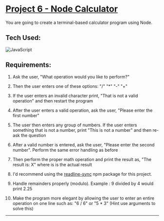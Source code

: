 # [Project 6 - Node Calculator](https://github.com/mikesz88/nodeCalcFinal)

You are going to create a terminal-based calculator program using Node.

## Tech Used:
![JavaScript](https://camo.githubusercontent.com/93c855ae825c1757f3426f05a05f4949d3b786c5b22d0edb53143a9e8f8499f6/68747470733a2f2f696d672e736869656c64732e696f2f62616467652f4a6176615363726970742d3332333333303f7374796c653d666f722d7468652d6261646765266c6f676f3d6a617661736372697074266c6f676f436f6c6f723d463744463145)

## Requirements: 
1. Ask the user, "What operation would you like to perform?"

2. Then the user enters one of these options: "/" "*" "-" "+"

3. If the user enters an invalid character print, "That is not a valid operation" and then restart the program

4. After the user enters a valid operation, ask the user, "Please enter the first number"

5. The user then enters any group of numbers. If the user enters something that is not a number, print "This is not a number" and then re-ask the question

6. After a valid number is entered, ask the user, "Please enter the second number". Perform the same error handling as before

7. Then perform the proper math operation and print the result as, "The result is: X" where is is the actual result

8. I'd recommend using the [readline-sync](https://www.npmjs.com/package/readline-sync) npm package for this project.

9. Handle remainders properly (modulo). Example : 9 divided by 4 would print 2.25
10. Make the program more elegant by allowing the user to enter an entire operation on one line such as: "6 / 6" or "5 * 3" (Hint use arguments to solve this)


<hr>




